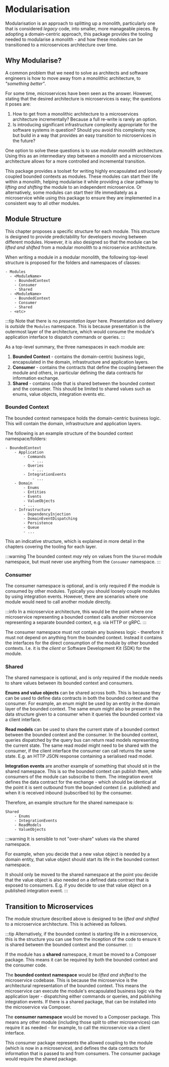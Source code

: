 # Modularisation

Modularisation is an approach to splitting up a monolith, particularly one that is considered _legacy_ code, into
smaller, more manageable pieces. By adopting a domain-centric approach, this package provides the tooling needed to
modularise a monolith - and how these modules can be transitioned to a microservices architecture over time.

## Why Modularise?

A common problem that we need to solve as architects and software engineers is how to move away from a monolithic
architecture, to _"something better"_.

For some time, microservices have been seen as the answer. However, stating that the desired architecture is
microservices is easy; the questions it poses are:

1. How to get from a monolithic architecture to a microservices architecture incrementally? Because a full re-write
   is rarely an option.
2. Is introducing significant infrastructure complexity appropriate for the software systems in question? Should you
   avoid this complexity now, but build in a way that provides an easy transition to microservices in the future?

One option to solve these questions is to use _modular monolith_ architecture. Using this as an intermediary step
between a monolith and a microservices architecture allows for a more controlled and incremental transition.

This package provides a toolset for writing highly encapsulated and loosely coupled bounded contexts as modules. These
modules can start their life within a monolith, helping modularise it while providing a clear pathway to
_lifting and shifting_ the module to an independent microservice. Or alternatively, some modules can start their life
immediately as a microservice while using this package to ensure they are implemented in a consistent way to all other
modules.

## Module Structure

This chapter proposes a specific structure for each module. This structure is designed to provide predictability for
developers moving between different modules. However, it is also designed so that the module can be _lifted and shifted_
from a modular monolith to a microservice architecture.

When writing a module in a modular monolith, the following top-level structure is proposed for the folders and
namespaces of classes:

```
- Modules
  - <ModuleName>
    - BoundedContext
    - Consumer
    - Shared
  - <ModuleName>
    - BoundedContext
    - Consumer
    - Shared
  - <etc>
```

:::tip
Note that there is no _presentation layer_ here. Presentation and delivery is _outside_ the `Modules` namespace. This is
because presentation is the outermost layer of the architecture, which would consume the module's application interface
to dispatch commands or queries.
:::

As a top-level summary, the three namespaces in each module are:

1. **Bounded Context** - contains the domain-centric business logic, encapsulated in the domain, infrastructure and
   application layers.
2. **Consumer** - contains the contracts that define the coupling between the module and others, in particular defining
   the data contracts for information exchange.
3. **Shared** - contains code that is shared between the bounded context and the consumer. This should be limited to
   shared values such as enums, value objects, integration events etc.

### Bounded Context

The bounded context namespace holds the domain-centric business logic. This will contain the domain, infrastructure
and application layers.

The following is an example structure of the bounded context namespace/folders:

```
- BoundedContext
    - Application
        - Commands
            - ...
        - Queries
            - ...
        - IntegrationEvents
            - ...
    - Domain
        - Enums
        - Entities
        - Events
        - ValueObjects
        - ...
    - Infrastructure
        - DependencyInjection
        - DomainEventDispatching
        - Persistence
        - Queue
        - ...
```

This an indicative structure, which is explained in more detail in the chapters covering the tooling for each layer.

:::warning
The bounded context _may_ rely on values from the `Shared` module namespace, but must never use anything from the
`Consumer` namespace.
:::

### Consumer

The consumer namespace is optional, and is only required if the module is consumed by other modules. Typically
you should loosely couple modules by using integration events. However, there are scenarios where one module would
need to call another module directly.

:::info
In a microservice architecture, this would be the point where one microservice representing a bounded context calls
another microservice representing a separate bounded context, e.g. via HTTP or gRPC.
:::

The consumer namespace must not contain any business logic - therefore it must not depend on anything from the bounded
context. Instead it contains the interfaces for the direct consumption of the module by other bounded contexts. I.e.
it is the _client_ or Software Development Kit (SDK) for the module.

### Shared

The shared namespace is optional, and is only required if the module needs to share values between its bounded context
and consumers.

**Enums and value objects** can be shared across both. This is because they can be used to define data contracts in both
the bounded context and the consumer. For example, an enum might be used by an entity in the domain layer of the bounded
context. The same enum might also be present in the data structure given to a consumer when it queries the bounded
context via a client interface.

**Read models** can be used to share the current state of a bounded context between the bounded context and the consumer.
In the bounded context, queries dispatched by the query bus can return read models representing the current state.
The same read model might need to be shared with the consumer, if the client interface the consumer can call returns
the same state. E.g. an HTTP JSON response containing a serialised read model.

**Integration events** are another example of something that should sit in the shared namespace. This is so the
bounded context can publish them, while consumers of the module can subscribe to them. The integration event
defines the data contract for the exchange - which should be identical at the point it is sent outbound from the
bounded context (i.e. published) and when it is received inbound (subscribed to) by the consumer.

Therefore, an example structure for the shared namespace is:

```
Shared
    - Enums
    - IntegrationEvents
    - ReadModels
    - ValueObjects
```

:::warning
It is sensible to not "over-share" values via the shared namespace.

For example, when you decide that a new value object is needed by a domain entity, that value object should start its
life in the bounded context namespace.

It should only be moved to the shared namespace at the point you decide that
the value object is also needed on a defined data contract that is exposed to consumers. E.g. if you decide to use
that value object on a published integration event.
:::

## Transition to Microservices

The module structure described above is designed to be _lifted and shifted_ to a microservice architecture. This is
achieved as follows.

:::tip
Alternatively, if the bounded context is starting life in a microservice, this is the structure you can use from the
inception of the code to ensure it is shared between the bounded context and the consumer.
:::

If the module has a **shared** namespace, it must be moved to a Composer package. This means it can be required by both
the bounded context and the consumer code.

The **bounded context namespace** would be _lifted and shifted_ to the microservice codebase. This is because the
microservice is the architectural representation of the bounded context. This means the microservice can execute
the module's encapsulated business logic via the application layer - dispatching either commands or queries, and
publishing integration events. If there is a shared package, that can be installed into the microservice via Composer.

The **consumer namespace** would be moved to a Composer package. This means any other module (including those split to
other microservices) can require it as needed - for example, to call the microservice via a client interface.

This consumer package represents the allowed coupling to the module (which is now in a microservice), and defines the
data contracts for information that is passed to and from consumers. The consumer package would require the shared
package.
